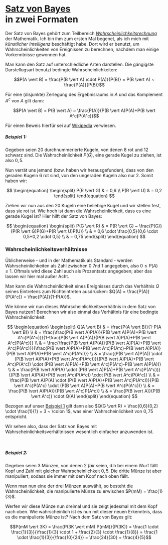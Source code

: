 # [Satz von Bayes](https://de.wikipedia.org/wiki/Satz_von_Bayes)<br>in zwei Formaten

Der Satz von Bayes gehört zum Teilbereich *[Wahrscheinlichkeitsrechnung](./../Wahrscheinlichkeitsrechnung.html)* der Mathematik. Ich bin ihm zum ersten Mal begenet, als ich mich mit *künstlicher Intelligenz* beschäftigt habe. Dort wird er benutzt, um Wahrscheinlichkeiten von Ereignissen zu berechnen, nachdem man einige Vorkenntnisse gewonnen hat.

Man kann den Satz auf unterschiedliche Arten darstellen. Die gängigste Darstellugsart benutzt bedingte Wahrscheinlichkeiten:

$$P(A \vert B) = \frac{P(B \vert A) \cdot P(A)}{P(B)} = P(B \vert A) ~ \frac{P(A)}{P(B)}$$

Für eine (disjunkte) Zerlegung des Ergebnisraums in $A$ und das Komplement $A^c$ von $A$ gilt dann:

$$P(A \vert B) = P(B \vert A) ~ \frac{P(A)}{P(B \vert A)P(A)+P(B \vert A^c)P(A^c)}$$

Für einen Beweis hierfür sei auf [Wikipedia](https://de.wikipedia.org/wiki/Satz_von_Bayes) verwiesen.

##### Beispiel 1:

Gegeben seien 20 durchnummerierte Kugeln, von denen 8 rot und 12 schwarz sind. Die Wahrscheinlichkeit $P(G)$, eine gerade Kugel zu ziehen, ist also $0,5$.

Nun verrät uns jemand (bzw. haben wir herausgefunden), dass von den geraden Kugeln 6 rot sind, von den ungeraden Kugeln also nur 2. Somit haben wir:

$$
\begin{equation}
\begin{split}
P(R \vert G) & = 0,6 \\
P(R \vert U) & = 0,2
\end{split}
\end{equation}
$$

Ziehen wir nun aus den 20 Kugeln eine beliebige Kugel und wir stellen fest, dass sie rot ist. Wie hoch ist dann die Wahrscheinlichkeit, dass es eine gerade Kugel ist? Hier hilft der Satz von Bayes:

$$
\begin{equation}
\begin{split}
P(G \vert R) & = P(R \vert G) ~ \frac{P(G)}{P(R \vert G)P(G)+P(R \vert U)P(U)} \\
& = 0,6 \cdot \frac{0,5}{0,6 \cdot 0,5+0,2 \cdot 0,5} \\
& = 0,75
\end{split}
\end{equation}
$$

### Wahrscheinlichkeitsverhältnisse

Üblicherweise - und in der Mathematik als Standard - werden Wahrscheinlichkeiten als Zahl zwischen 0 7nd 1 angegeben, also $0 \le P(A) \le 1$. Oftmals wird diese Zahl auch als Prozentsatz angegeben; aber das lassen wir hier mal außer Acht.

Man kann die Wahrscheinlichkeit eines Ereignisses durch das Verhältnis $Q$ seines Eintretens zum Nichteintreten ausdrücken: $Q(A) = \frac{P(A)}{P(A^c)} = \frac{P(A)}{1-P(A)}$.

Wie könne wir nun dieses Wahrscheinlichkeitsverhältnis in dem Satz von Bayes nutzen? Berechnen wir also einmal das Verhältnis für eine bedingte Wahrscheinlichkeit:

$$
\begin{equation}
\begin{split}
Q(A \vert B) & = \frac{P(A \vert B)}{1-P(A \vert B)} \\
& = \frac{\frac{P(B \vert A)P(A)}{P(B \vert A)P(A)+P(B \vert A^c)P(A^c)}}{1-\frac{P(B \vert A)P(A)}{P(B \vert A)P(A)+P(B \vert A^c)P(A^c)}} \\
& = \frac{\frac{P(B \vert A)P(A)}{P(B \vert A)P(A)+P(B \vert A^c)P(A^c)}}{\frac{P(B \vert A)P(A)+P(B \vert A^c)P(A^c)-P(B \vert A)P(A)}{P(B \vert A)P(A)+P(B \vert A^c)P(A^c)}} \\
& = \frac{(P(B \vert A)P(A)) \cdot (P(B \vert A)P(A)+P(B \vert A^c)P(A^c))}{(P(B \vert A)P(A)+P(B \vert A^c)P(A^c)) \cdot (P(B \vert A)P(A)+P(B \vert A^c)P(A^c)-P(B \vert A)P(A))} \\
& = \frac{P(B \vert A)P(A) \cdot (P(B \vert A)P(A)+P(B \vert A^c)P(A^c))}{(P(B \vert A)P(A)+P(B \vert A^c)P(A^c)) \cdot P(B \vert A^c)P(A^c)} \\
& = \frac{P(B \vert A)P(A) \cdot (P(B \vert A)P(A)+P(B \vert A^c)P(A^c))}{P(B \vert A^c)P(A^c) \cdot (P(B \vert A)P(A)+P(B \vert A^c)P(A^c))} \\
& = \frac{P(B \vert A)P(A)}{P(B \vert A^c)P(A^c)} \\
& = \frac{P(B \vert A)}{P(B \vert A^c)} \cdot Q(A)
\end{split}
\end{equation}
$$

Bezogen auf unser [Beispiel 1](#beispiel-1) gilt dann also $Q(G \vert R) = \frac{0,6}{0,2} \cdot \frac{1}{1} = 3 ~ \colon 1$, was einer Wahrscheinlichkeit von $0,75$ entspricht.

Wir sehen also, dass der Satz von Bayes mit Wahrscheinlichkeitsverhältnissen wesentlich einfacher anzuwenden ist.

&nbsp;

##### Beispiel 2:

Gegeben seien 3 Münzen, von denen 2 *fair* seien, d.h bei einem Wurf fällt Kopf und Zahl mit gleicher Wahrscheinlichkeit $0,5$. Die dritte Münze ist aber manipuliert, sodass sie immer mit dem Kopf nach oben fällt.

Wenn man nun eine der drei Münzen auswählt, so besteht die Wahrscheinlichkeit, die manipulierte Münze zu erwischen $P(mM) = \frac{1}{3}$.

Werfen wir diese Münze nun dreimal und sie zeigt jedesmal mit dem Kopf nach oben. Wie wahrscheinlich ist es nun mit dieser neuen Erkenntnis, dass es die manipulierte Münze ist? Nach dem Satz von Bayes gilt:

$$P(mM \vert 3K) = \frac{P(3K \vert mM) P(mM)}{P(3K)} = \frac{1 \cdot \frac{1}{3}}{\frac{1}{3} \cdot 1 + \frac{2}{3} \cdot \frac{1}{8}} = \frac{1 \cdot \frac{1}{3}}{\frac{10}{24}} = \frac{24}{30} = \frac{4}{5}$$




